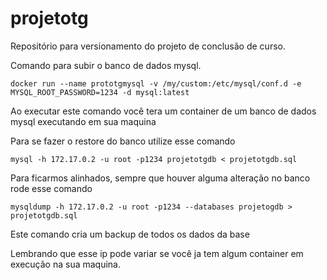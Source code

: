 # projetotg
Repositório para versionamento do projeto de conclusão de curso.

Comando para subir o banco de dados mysql.

```
docker run --name prototgmysql -v /my/custom:/etc/mysql/conf.d -e MYSQL_ROOT_PASSWORD=1234 -d mysql:latest
```
Ao executar este comando você tera um container de um banco de dados mysql executando em sua maquina 

Para se fazer o restore do banco utilize esse comando
```
mysql -h 172.17.0.2 -u root -p1234 projetotgdb < projetotgdb.sql
```

Para ficarmos alinhados, sempre que houver alguma alteração no banco rode esse comando
```
mysqldump -h 172.17.0.2 -u root -p1234 --databases projetogdb > projetotgdb.sql
```
Este comando cria um backup de todos os dados da base

Lembrando que esse ip pode variar se você ja tem algum container em execução na sua maquina.
